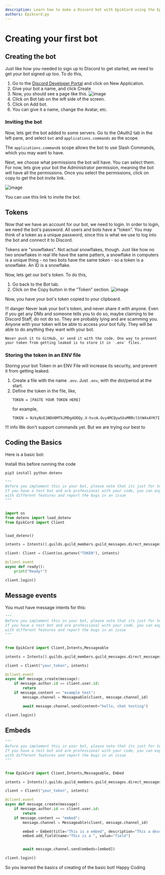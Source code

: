 ```yaml
---
description: Learn how to make a Discord bot with EpikCord using the EpikCord.py Library!
authors: Epikcord.py
---
```


# Creating your first bot
## Creating the bot
Just like how you needed to sign up to Discord to get started, we need to get your bot signed up too. To do this, 

1. Go to the [Discord Developer Portal](https://discord.com/developers/applications) and click on New Application.
2. Give your bot a name, and click Create
3. Now, you should see a page like this.
	![image](https://gblobscdn.gitbook.com/assets%2F-MjPk-Yu4sOq8KGrr_yG%2F-MjdW3OQnwUhacopqSWw%2F-Mjd_-mxrJCrzmaXrAg8%2Fimage.png?alt=media&token=b8e2ae6c-2290-4d37-ad7c-eb412f3fb00e)
4. Click on Bot tab on the left side of the screen.
5. Click on Add bot.
6. You can give it a name, change the Avatar, etc.

### Inviting the bot
Now, lets get the bot added to some servers. Go to the OAuth2 tab in the left pane, and select `bot` and `applications.commands` as the scope.

The `applications.command`s scope allows the bot to use Slash Commands, which you may want to have.

Next, we choose what permissions the bot will have. You can select them. For now, lets give your bot the Administrator permission, meaning the bot will have all the permissions.
Once you select the permissions, click on copy to get the bot invite link.

![image](https://gblobscdn.gitbook.com/assets%2F-MjPk-Yu4sOq8KGrr_yG%2F-Mk6tNY3LfDkjd6pqdpL%2F-Mk6tkdpddEWoa2jczZk%2Fimage.png?alt=media&token=52c8a29f-a798-48f8-a8c7-4ecca2681f79)

You can use this link to invite the bot.

## Tokens
Now that we have an account for our bot, we need to login. In order to login, we need the bot's password.
All users and bots have a "token". You may think of a token as a unique password, since this is what we use to log into the bot and connect it to Discord.

Tokens are "snowflakes". Not actual snowflakes, though. Just like how no two snowflakes in real life have the same pattern, a snowflake in computers is a unique thing - no two bots have the same token - so a token is a snowflake. An ID is a snowflake.

Now, lets get our bot's token. To do this, 

1. Go back to the Bot tab. 
2. Click on the Copy button in the "Token" section.
	![image](https://gblobscdn.gitbook.com/assets%2F-MjPk-Yu4sOq8KGrr_yG%2F-MjdbU12JISJorAZxrKH%2F-MjdbpUsapzb5n15Po5P%2Fimage.png?alt=media&token=118e259f-940a-4f6c-b3a3-c29f3a54100d)

Now, you have your bot's token copied to your clipboard.

!!! danger
	Never leak your bot's token, and never share it with anyone. Even if you get any DMs and someone tells you to do so, maybe claiming to be Discord Staff, do not do so. They are probably lying and are scamming you. Anyone with your token will be able to access your bot fully. They will be able to do anything they want with your bot. 

	Never push it to GitHub, or send it with the code. One way to prevent your token from getting leaked is to store it in `.env` files.

### Storing the token in an ENV file
Storing your bot Token in an ENV File will increase its security, and prevent it from getting leaked. 

1. Create a file with the name `.env`. Just `.env`, with the dot/period at the start.
2. Define the token in the file, like,
	```env
	TOKEN = [PASTE YOUR TOKEN HERE]
	```
	for example,
	```env
	TOKEN = NzkyNzE1NDU0MTk2MDg4ODQy.X-hvzA.Ovy4MCQywSkoMRRclStW4xAYK7I
	```

!!! info
    We don't support commands yet. But we are trying our best to

## Coding the Basics

Here is a basic bot:

Install this before running the code
```py
pip3 install python-dotenv
```

```py
"""
Before you implement this in your bot, please note that its just for testing, 
If you have a test bot and are professional with your code, you can experiment 
with different features and report the bugs in an issue
"""


import os
from dotenv import load_dotenv
from EpikCord import Client


load_dotenv()

intents = Intents().guilds.guild_members.guild_messages.direct_messages.message_content # Intents().all if you want all

client: Client = Client(os.getenv("TOKEN"), intents)

@client.event
async def ready():
    print("Ready!")

client.login()
```

## Message events

You must have message intents for this:

```py
"""
Before you implement this in your bot, please note that its just for testing, 
If you have a test bot and are professional with your code, you can experiment 
with different features and report the bugs in an issue
"""


from EpikCord import Client,Intents,Messageable

intents = Intents().guilds.guild_members.guild_messages.direct_messages

client = Client("your_token", intents)

@client.event
async def message_create(message):
    if message.author.id == client.user.id:
        return
    if message.content == "example test":
        message.channel = Messageable(client, message.channel_id)

        await message.channel.send(content="hello, chat testing")

client.login()
```

## Embeds

```py
"""
Before you implement this in your bot, please note that its just for testing, 
If you have a test bot and are professional with your code, you can experiment 
with different features and report the bugs in an issue
"""


from EpikCord import Client,Intents,Messageable, Embed

intents = Intents().guilds.guild_members.guild_messages.direct_messages

client = Client("your_token", intents)

@client.event
async def message_create(message):
    if message.author.id == client.user.id:
        return
    if message.content == "embed":
        message.channel = Messageable(client, message.channel_id)

        embed = Embed(title="This is a embed", description="This a description")
        embed.add_field(name="This is a ", value="field")


        await message.channel.send(embeds=[embed])

client.login()
```

So you learned the basics of creating of the basic bot! Happy Coding
